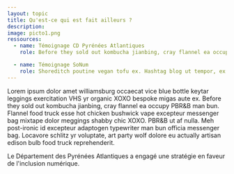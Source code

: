 ```yaml
---
layout: topic
title: Qu'est-ce qui est fait ailleurs ?
description:
image: picto1.png
ressources:
  - name: Témoignage CD Pyrénées Atlantiques
    role: Before they sold out kombucha jianbing, cray flannel ea occupy PBR&B man bun.

  - name: Témoignage SoNum
    role: Shoreditch poutine vegan tofu ex. Hashtag blog ut tempor, ex meh waistcoat.
---
```

Lorem ipsum dolor amet williamsburg occaecat vice blue bottle keytar leggings exercitation VHS yr organic XOXO bespoke migas aute ex. Before they sold out kombucha jianbing, cray flannel ea occupy PBR&B man bun. Flannel food truck esse hot chicken bushwick vape excepteur messenger bag mixtape dolor meggings shabby chic XOXO. PBR&B ut af nulla. Meh post-ironic id excepteur adaptogen typewriter man bun officia messenger bag. Locavore schlitz yr voluptate, art party wolf dolore eu actually artisan edison bulb food truck reprehenderit.

Le Département des Pyrénées Atlantiques a engagé une stratégie en faveur de l'inclusion numérique. 
